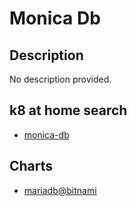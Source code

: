 # Monica Db

## Description

No description provided.

## k8 at home search

- [monica-db](https://nanne.dev/k8s-at-home-search/#/monica-db)

## Charts

- [mariadb@bitnami](https://charts.bitnami.com/bitnami/)
